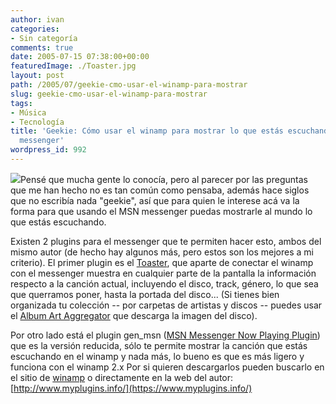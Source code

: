 ```yaml
---
author: ivan
categories:
- Sin categoría
comments: true
date: 2005-07-15 07:38:00+00:00
featuredImage: ./Toaster.jpg
layout: post
path: /2005/07/geekie-cmo-usar-el-winamp-para-mostrar
slug: geekie-cmo-usar-el-winamp-para-mostrar
tags:
- Música
- Tecnología
title: 'Geekie: Cómo usar el winamp para mostrar lo que estás escuchando en el MSN
  messenger'
wordpress_id: 992
---
```


[![](https://photos1.blogger.com/blogger/5311/455/400/Toaster.jpg)](https://photos1.blogger.com/blogger/5311/455/1600/Toaster.jpg)Pensé que mucha gente lo conocía, pero al parecer por las preguntas que me han hecho no es tan común como pensaba, además hace siglos que no escribía nada "geekie", así que para quien le interese acá va la forma para que usando el MSN messenger puedas mostrarle al mundo lo que estás escuchando.

Existen 2 plugins para el messenger que te permiten hacer esto, ambos del mismo autor (de hecho hay algunos más, pero estos son los mejores a mi criterio). El primer plugin es el [Toaster](https://www.myplugins.info/toaster.htm), que aparte de conectar el winamp con el messenger muestra en cualquier parte de la pantalla la información respecto a la canción actual, incluyendo el disco, track, género, lo que sea que querramos poner, hasta la portada del disco... (Si tienes bien organizada tu colección -- por carpetas de artistas y discos -- puedes usar el [Album Art Aggregator](https://team.thenexusnet.com/nexus/downloads/MyPrograms/AAA/AlbumArtAggregator_latest.zip) que descarga la imagen del disco).

Por otro lado está el plugin gen_msn ([MSN Messenger Now Playing Plugin](https://www.myplugins.info/msn_messenger.php)) que es la versión reducida, sólo te permite mostrar la canción que estás escuchando en el winamp y nada más, lo bueno es que es más ligero y funciona con el winamp 2.x Por si quieren descargarlos pueden buscarlo en el sitio de [winamp](https://www.winamp.com/) o directamente en la web del autor: [http://www.myplugins.info/](https://www.myplugins.info/)
